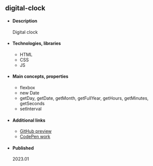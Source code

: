 ## digital-clock

- #### Description
  Digital clock
  
- #### Technologies, libraries
  - HTML
  - CSS
  - JS

- #### Main concepts, properties
  - flexbox
  - new Date
  - getDay, getDate, getMonth, getFullYear, getHours, getMinutes, getSeconds
  - setInterval

- #### Additional links
  - [GitHub preview](https://htmlpreview.github.io/?https://github.com/tadeg/website-design/blob/main/pr0011-digital-clock/index.html)
  - [CodePen work](https://codepen.io/tadeT/pen/poZdOPb)
    
- #### Published 
    2023.01
